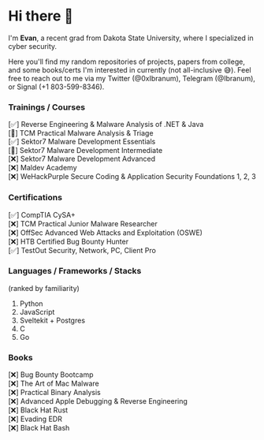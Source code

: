 # Hi there 👋

<!--
**Ibranum/Ibranum** is a ✨ _special_ ✨ repository because its `README.md` (this file) appears on your GitHub profile.

Here are some ideas to get you started:

- 🔭 I’m currently working on ...
- 🌱 I’m currently learning ...
- 👯 I’m looking to collaborate on ...
- 🤔 I’m looking for help with ...
- 💬 Ask me about ...
- 📫 How to reach me: ...
- 😄 Pronouns: ...
- ⚡ Fun fact: ...
-->

I'm <b>Evan</b>, a recent grad from Dakota State University, where I specialized in cyber security.

Here you'll find my random repositories of projects, papers from college, and some books/certs I'm interested in currently (not all-inclusive 😅). Feel free to reach out to me via my Twitter (@0xIbranum), Telegram (@Ibranum), or Signal (+1 803-599-8346).

### Trainings / Courses
[✅] Reverse Engineering & Malware Analysis of .NET & Java
<br>
[🔄] TCM Practical Malware Analysis & Triage
<br>
[✅] Sektor7 Malware Development Essentials
<br>
[🔄] Sektor7 Malware Development Intermediate
<br>
[❌] Sektor7 Malware Development Advanced
<br>
[❌] Maldev Academy
<br>
[❌] WeHackPurple Secure Coding & Application Security Foundations 1, 2, 3
<br>

### Certifications
[✅] CompTIA CySA+
<br>
[❌] TCM Practical Junior Malware Researcher
<br>
[❌] OffSec Advanced Web Attacks and Exploitation (OSWE)
<br>
[❌] HTB Certified Bug Bounty Hunter
<br>
[✅] TestOut Security, Network, PC, Client Pro

### Languages / Frameworks / Stacks
(ranked by familiarity)
1. Python
2. JavaScript
3. Sveltekit + Postgres
4. C
5. Go

### Books
[❌] Bug Bounty Bootcamp
<br>
[❌] The Art of Mac Malware
<br>
[❌] Practical Binary Analysis
<br>
[❌] Advanced Apple Debugging & Reverse Engineering
<br>
[❌] Black Hat Rust
<br>
[❌] Evading EDR
<br>
[❌] Black Hat Bash
